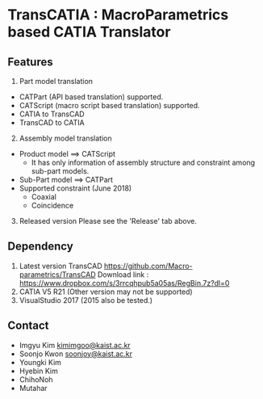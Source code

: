 # TransCATIA : MacroParametrics based CATIA Translator

## Features
1. Part model translation
+	CATPart (API based translation) supported.
+	CATScript (macro script based translation) supported.
+	CATIA to TransCAD
+	TransCAD to CATIA
2. Assembly model translation
+	Product model ==> CATScript
	+	It has only information of assembly structure and constraint among sub-part models.
+	Sub-Part model ==> CATPart
+	Supported constraint (June 2018)
	+	Coaxial
	+	Coincidence
3. Released version
	Please see the 'Release' tab above.

## Dependency
1. Latest version TransCAD 
	https://github.com/Macro-parametrics/TransCAD
	Download link : https://www.dropbox.com/s/3rrcqhpub5a05as/RegBin.7z?dl=0
2. CATIA V5 R21 (Other version may not be supported)
3. VisualStudio 2017 (2015 also be tested.)

## Contact
+ Imgyu Kim kimimgoo@kaist.ac.kr
+ Soonjo Kwon soonjoy@kaist.ac.kr 
+ Youngki Kim
+ Hyebin Kim
+ ChihoNoh
+ Mutahar